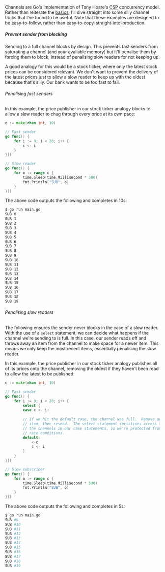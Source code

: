 Channels are Go's implementation of Tony Hoare's [CSP](https://en.wikipedia.org/wiki/Communicating_sequential_processes) concurrency model.  Rather than reiterate the [basics](https://tour.golang.org/concurrency/2), I'll dive straight into some silly channel tricks that I've found to be useful.  Note that these examples are designed to be easy-to-follow, rather than easy-to-copy-straight-into-production.

##### Prevent sender from blocking

Sending to a full channel blocks by design.  This prevents fast senders from saturating a channel (and your available memory) but it'll penalise them by forcing them to block, instead of penalising slow readers for not keeping up.

A good analogy for this would be a stock ticker, where only the latest stock prices can be considered relevant.  We don't want to prevent the delivery of the latest prices just to allow a slow reader to keep up with the oldest because that's silly.  Our bank wants to be too fast to fail.

###### Penalising fast senders

In this example, the price publisher in our stock ticker analogy blocks to allow a slow reader to chug through every price at its own pace:

``` go
c := make(chan int, 10)

// Fast sender
go func() {
    for i := 0; i < 20; i++ {
        c <- i
    }
}()

// Slow reader
go func() {
    for o := range c {
        time.Sleep(time.Millisecond * 500)
        fmt.Println("SUB", o)
    }
}()
```

The above code outputs the following and completes in 10s:

``` bash
$ go run main.go
SUB 0
SUB 1
SUB 2
SUB 3
SUB 4
SUB 5
SUB 6
SUB 7
SUB 8
SUB 9
SUB 10
SUB 11
SUB 12
SUB 13
SUB 14
SUB 15
SUB 16
SUB 17
SUB 18
SUB 19
```

###### Penalising slow readers

The following ensures the sender never blocks in the case of a slow reader.  With the use of a `select` statement, we can decide what happens if the channel we're sending to is full.  In this case, our sender reads off and throws away an item from the channel to make space for a newer item.  This means we only keep the most recent items, essentially penalising the slow reader.

In this example, the price publisher in our stock ticker analogy publishes all of its prices onto the channel, removing the oldest if they haven't been read to allow the latest to be published:

``` go
c := make(chan int, 10)

// Fast sender
go func() {
    for i := 0; i < 20; i++ {
        select {
        case c <- i:
        
        // If we hit the default case, the channel was full.  Remove an
        // item, then resend.  The select statement serialises access to
        // the channels in our case statements, so we're protected from
        // race conditions.
        default:
            <-c
            c <- i
        }
    }
}()

// Slow subscriber
go func() {
    for o := range c {
        time.Sleep(time.Millisecond * 500)
        fmt.Println("SUB", o)
    }
}()
```

The above code outputs the following and completes in 5s:

``` bash
$ go run main.go
SUB #0
SUB #10
SUB #11
SUB #12
SUB #13
SUB #14
SUB #15
SUB #16
SUB #17
SUB #18
SUB #19
```
